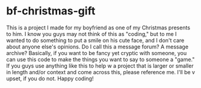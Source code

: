 # bf-christmas-gift
This is a project I made for my boyfriend as one of my Christmas presents to him. I know you guys may not think of this as "coding," but to me I wanted to do something to put a smile on his cute face, and I don't care about anyone else's opinions. Do I call this a message forum? A message archive? Basically, if you want to be fancy yet cryptic with someone, you can use this code to make the things you want to say to someone a "game." If you guys use anything like this to help w a project that is larger or smaller in length and/or context and come across this, please reference me. I'll be v upset, if you do not. Happy coding!
